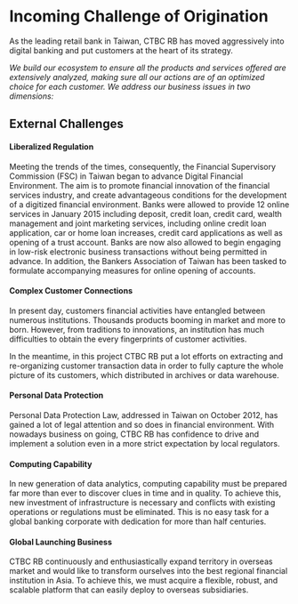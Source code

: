 # Incoming Challenge of Origination

As the leading retail bank in Taiwan, CTBC RB has moved aggressively into digital banking and put customers at the heart of its strategy.

*We build our ecosystem to ensure all the products and services offered are extensively analyzed, making sure all our actions are of an optimized choice for each customer. We address our business issues in two dimensions:*

## External Challenges

#### Liberalized Regulation

Meeting the trends of the times, consequently, the Financial Supervisory Commission (FSC) in Taiwan began to advance Digital Financial Environment. The aim is to promote financial innovation of the financial services industry, and create advantageous conditions for the development of a digitized financial environment. Banks were allowed to provide 12 online services in January 2015 including deposit, credit loan, credit card, wealth management and joint marketing services, including online credit loan application, car or home loan increases, credit card applications as well as opening of a trust account. Banks are now also allowed to begin engaging in low-risk electronic business transactions without being permitted in advance. In addition, the Bankers Association of Taiwan has been tasked to formulate accompanying measures for online opening of accounts.

#### Complex Customer Connections

In present day, customers financial activities have entangled between numerous institutions. Thousands products booming in market and more to born. However, from traditions to innovations, an institution has much difficulties to obtain the every fingerprints of customer activities.

In the meantime, in this project CTBC RB put a lot efforts on extracting and re-organizing customer transaction data in order to fully capture the whole picture of its customers, which distributed in archives or data warehouse.

#### Personal Data Protection

Personal Data Protection Law, addressed in Taiwan on October 2012, has gained a lot of legal attention and so does in financial environment. With nowadays business on going, CTBC RB has confidence to drive and implement a solution even in a more strict expectation by local regulators.

#### Computing Capability

In new generation of data analytics, computing capability must be prepared far more than ever to discover clues in time and in quality. To achieve this, new investment of infrastructure is necessary and conflicts with existing operations or regulations must be eliminated. This is no easy task for a global banking corporate with dedication for more than half centuries.

<!-- #### Spreading the Tongue of Fire

Training. -->

#### Global Launching Business

CTBC RB continuously and enthusiastically expand territory in overseas market and would like to transform ourselves into the best regional financial institution in Asia. To achieve this, we must acquire a flexible, robust, and scalable platform that can easily deploy to overseas subsidiaries.
